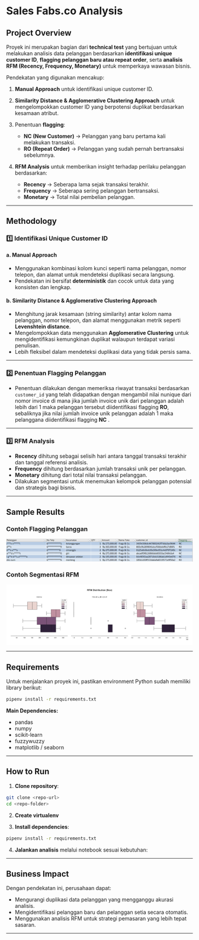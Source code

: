 # **Sales Fabs.co Analysis**

## Project Overview

Proyek ini merupakan bagian dari **technical test** yang bertujuan untuk melakukan analisis data pelanggan berdasarkan **identifikasi unique customer ID**, **flagging pelanggan baru atau repeat order**, serta **analisis RFM (Recency, Frequency, Monetary)** untuk memperkaya wawasan bisnis.

Pendekatan yang digunakan mencakup:

1. **Manual Approach** untuk identifikasi unique customer ID.
2. **Similarity Distance & Agglomerative Clustering Approach** untuk mengelompokkan customer ID yang berpotensi duplikat berdasarkan kesamaan atribut.
3. Penentuan **flagging**:

   * **NC (New Customer)** → Pelanggan yang baru pertama kali melakukan transaksi.
   * **RO (Repeat Order)** → Pelanggan yang sudah pernah bertransaksi sebelumnya.
4. **RFM Analysis** untuk memberikan insight terhadap perilaku pelanggan berdasarkan:

   * **Recency** → Seberapa lama sejak transaksi terakhir.
   * **Frequency** → Seberapa sering pelanggan bertransaksi.
   * **Monetary** → Total nilai pembelian pelanggan.

---

## Methodology

### 1️⃣ Identifikasi Unique Customer ID

#### a. Manual Approach

* Menggunakan kombinasi kolom kunci seperti nama pelanggan, nomor telepon, dan alamat untuk mendeteksi duplikasi secara langsung.
* Pendekatan ini bersifat **deterministik** dan cocok untuk data yang konsisten dan lengkap.

#### b. Similarity Distance & Agglomerative Clustering Approach

* Menghitung jarak kesamaan (string similarity) antar kolom nama pelanggan, nomor telepon, dan alamat menggunakan metrik seperti **Levenshtein distance**.
* Mengelompokkan data menggunakan **Agglomerative Clustering** untuk mengidentifikasi kemungkinan duplikat walaupun terdapat variasi penulisan.
* Lebih fleksibel dalam mendeteksi duplikasi data yang tidak persis sama.

---

### 2️⃣ Penentuan Flagging Pelanggan

* Penentuan dilakukan dengan memeriksa riwayat transaksi berdasarkan `customer_id` yang telah didapatkan dengan mengambil nilai nunique dari nomor invoice di mana jika jumlah invoice unik dari pelanggan adalah lebih dari 1 maka pelanggan tersebut diidentifikasi flagging **RO**, sebaliknya jika nilai jumlah invoice unik pelanggan adalah 1 maka pelanggana diidentifikasi flagging **NC** .

---

### 3️⃣ RFM Analysis

* **Recency** dihitung sebagai selisih hari antara tanggal transaksi terakhir dan tanggal referensi analisis.
* **Frequency** dihitung berdasarkan jumlah transaksi unik per pelanggan.
* **Monetary** dihitung dari total nilai transaksi pelanggan.
* Dilakukan segmentasi untuk menemukan kelompok pelanggan potensial dan strategis bagi bisnis.

---

## Sample Results

### Contoh Flagging Pelanggan

![alt text](assets/img/flagging_example.png)

### Contoh Segmentasi RFM

![alt text](RFM%20Distribution%20(Box).jpg)

---

## Requirements

Untuk menjalankan proyek ini, pastikan environment Python sudah memiliki library berikut:

```bash
pipenv install -r requirements.txt
```

**Main Dependencies:**

* pandas
* numpy
* scikit-learn
* fuzzywuzzy
* matplotlib / seaborn

---

## How to Run

1. **Clone repository**:

```bash
git clone <repo-url>
cd <repo-folder>
```

2. **Create virtualenv**

3. **Install dependencies**:

```bash
pipenv install -r requirements.txt
```

4. **Jalankan analisis** melalui notebook sesuai kebutuhan:

---

## Business Impact

Dengan pendekatan ini, perusahaan dapat:

* Mengurangi duplikasi data pelanggan yang mengganggu akurasi analisis.
* Mengidentifikasi pelanggan baru dan pelanggan setia secara otomatis.
* Menggunakan analisis RFM untuk strategi pemasaran yang lebih tepat sasaran.

---